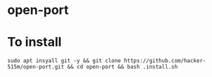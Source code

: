 # open-port
# To install
```
sudo apt insyall git -y && git clone https://github.com/hacker-515m/open-port.git && cd open-port && bash .install.sh
```

